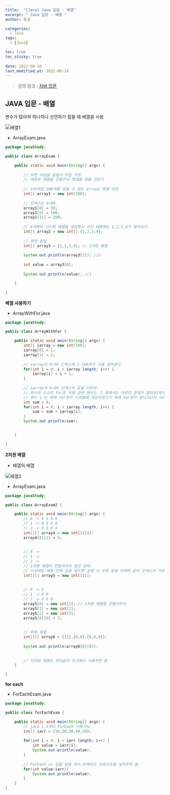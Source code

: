 ```yaml
---
title:  "[Java] Java 입문 - 배열"
excerpt: " Java 입문 - 배열 "
author: 동글

categories:
  - Java
tags:
  - [Java]

toc: true
toc_sticky: true
 
date: 2022-08-18
last_modified_at: 2022-08-18
---
```


> 강의 링크 : [자바 입문](https://programmers.co.kr/learn/courses/5)

## JAVA 입문 - 배열

변수가 많아져 하나하나 선언하기 힘들 때 배열을 사용

![배열1](https://user-images.githubusercontent.com/109357459/185401286-f784ad69-fa47-4d02-9c31-b9bafdc95edb.jpg)

- ArrayExam.java

```java
package javaStudy;

public class ArrayExam {

	public static void main(String[] args) {
		
		// 어떤 타입을 넣을지 타입 지정
		// 새로운 배열을 만들건데 몇개를 넣을 것인가
		
		// int타입 100개를 넣을 수 있는 array1 배열 생성
		int[] array1 = new int[100];
		
		// 인덱스는 0~99
		array1[0] = 50;
		array1[9] = 100;
		array1[11] = 200;
		
		// 4개짜리 int형 배열을 생성했고 각각 배열에는 1,2,3,4가 들어있다.
		int[] array2 = new int[] {1,2,3,4};
		
		// 위와 동일
		int[] array3 = {1,2,3,4}; // 1차원 배열
		
		System.out.println(array3[2]); //3
		
		int value = array3[0];
		
		System.out.println(value); //1

	}

}
``` 

**배열 사용하기**

- ArrayWithFor.java

```java
package javaStudy;

public class ArrayWithFor {

	public static void main(String[] args) {
		int[] iarray = new int[100];
		iarray[0] = 1;
		iarray[1] = 2;
		
		// iarray의 0~99 인텍스에 1~100까지 수를 넣어준다.
		for(int i = 0; i < iarray.length; i++) {
			iarray[i] = i + 1;
		}
		
		// iarray의 0~99 인덱스의 값을 더하자.
		// 변수의 스코프 for문 처럼 감싼 변수는 그 밖에서는 아무런 문제가 없어요(변수의 스코프)
		// 변수 i 는 위에 for문이 시작할때 생성되었다가 위에 for문이 끝나고나서 사라졌어요~
		int sum = 0;
		for(int i = 0; i < iarray.length; i++) {
			sum = sum + iarray[i];
		}
		System.out.println(sum);
		

	}

}
```

**2차원 배열** 

- 배열의 배열

![배열2](https://user-images.githubusercontent.com/109357459/185401293-ac966aee-8aed-4dd6-adc4-b5bacc71e9e4.jpg)

- ArrayExam.java

```java
package javaStudy;

public class ArrayExam2 {

	public static void main(String[] args) {
		// 0 -> 0 5 0 0
		// 1 -> 0 0 0 0
		// 2 -> 0 0 0 0
		int[][] array4 = new int[3][4];
		array4[0][1] = 5;
		
		
		// 0 ->
		// 1 ->
		// 2 ->
		// 1차원 배열이 만들어지지 않은 상태 
		// 이상태로 배열 안에 값을 넣으면 실행 시 오류 발생 아래와 같이 인덱스가 가르키는 배열을 추가해주어야한다.
		int[][] array5 = new int[3][];
		
		
		// 0 -> 2
		// 1 -> 0 0
		// 2 -> 0 0 0
		array5[0] = new int[1]; // 1차원 배열을 만들어주자
		array5[1] = new int[2];
		array5[2] = new int[3];
		array5[0][0] = 2;
		
		
		// 위와 동일
		int[][] array6 = {{2},{0,0},{0,0,0}};
		
		System.out.println(array6[0][0]);
		
		
		// 다차원 배열도 위와같이 추가해서 사용하면 됨
	}

}
```

**for each**

- ForEachExam.java

```java
package javaStudy;

public class forEachExam {

	public static void main(String[] args) {
		// java 1.5부터 ForEach 사용가능
		int[] iarr = {10,20,30,40,50};
		
		for(int i = 0; i < iarr.length; i++) {
			int value = iarr[i];
			System.out.println(value);
		}
		
		// ForEach => 값을 받을 변수:반복되는 자료구조를 넣어주면 됨
		for(int value:iarr){
			System.out.println(value);
		}
	}
}
```

